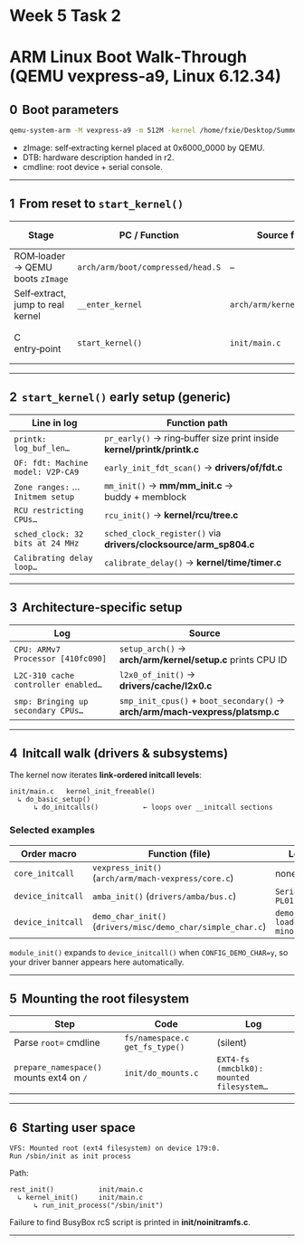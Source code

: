 # Week 5 Task 2
# ARM Linux Boot Walk‑Through (QEMU vexpress‑a9, Linux 6.12.34)

## 0  Boot parameters

```bash
qemu-system-arm -M vexpress-a9 -m 512M -kernel /home/fxie/Desktop/SummerIntern_QEMU/linux-6.12.34/arch/arm/boot/zImage -dtb /home/fxie/Desktop/SummerIntern_QEMU/linux-6.12.34/arch/arm/boot/dts/arm/vexpress-v2p-ca9.dtb -nographic -append "root=/dev/mmcblk0 rw console=ttyAMA0" -sd disk.img
```
- zImage: self‑extracting kernel placed at 0x6000_0000 by QEMU.
- DTB: hardware description handed in r2.
- cmdline: root device + serial console.



---

## 1  From reset to `start_kernel()`

| Stage                             | PC / Function                     | Source file              | Log evidence                        |
| --------------------------------- | --------------------------------- | ------------------------ | ----------------------------------- |
| ROM‑loader → QEMU boots `zImage`  | `arch/arm/boot/compressed/head.S` | –                        | (implicit)                          |
| Self‑extract, jump to real kernel | `__enter_kernel`                  | `arch/arm/kernel/head.S` | –                                   |
| C entry‑point                     | `start_kernel()`                  | `init/main.c`    | `Booting Linux on physical CPU 0x0` |

---

## 2  `start_kernel()` early setup (generic)

| Line in log                       | Function path                                                           |
| --------------------------------- | ----------------------------------------------------------------------- |
| `printk: log_buf_len…`            | `pr_early()` → ring‑buffer size print inside **kernel/printk/printk.c** |
| `OF: fdt: Machine model: V2P‑CA9` | `early_init_fdt_scan()` → **drivers/of/fdt.c**                          |
| `Zone ranges:` … `Initmem setup`  | `mm_init()` → **mm/mm\_init.c** → buddy + memblock                      |
| `RCU restricting CPUs…`           | `rcu_init()` → **kernel/rcu/tree.c**                                    |
| `sched_clock: 32 bits at 24 MHz`  | `sched_clock_register()` via **drivers/clocksource/arm\_sp804.c**       |
| `Calibrating delay loop…`         | `calibrate_delay()` → **kernel/time/timer.c**                           |

---

## 3  Architecture‑specific setup

| Log                                 | Source                                                                        |
| ----------------------------------- | ----------------------------------------------------------------------------- |
| `CPU: ARMv7 Processor [410fc090]`   | `setup_arch()` → **arch/arm/kernel/setup.c** prints CPU ID                    |
| `L2C-310 cache controller enabled…` | `l2x0_of_init()` → **drivers/cache/l2x0.c**                                   |
| `smp: Bringing up secondary CPUs…`  | `smp_init_cpus()` + `boot_secondary()` → **arch/arm/mach‑vexpress/platsmp.c** |

---

## 4  Initcall walk (drivers & subsystems)

The kernel now iterates **link‑ordered initcall levels**:

```
init/main.c   kernel_init_freeable()
  ↳ do_basic_setup()
      ↳ do_initcalls()           ← loops over __initcall sections
```

### Selected examples

| Order macro       | Function (file)                                             | Log snippet                                      |
| ----------------- | ----------------------------------------------------------- | ------------------------------------------------ |
| `core_initcall`   | `vexpress_init()` (`arch/arm/mach‑vexpress/core.c`)         | none (silent)                                    |
| `device_initcall` | `amba_init()` (`drivers/amba/bus.c`)                        | `Serial: AMBA PL011 UART driver`                 |
| `device_initcall` | `demo_char_init()` (`drivers/misc/demo_char/simple_char.c`) | `demo_char: loaded  major=250 minor=0, buf=1024` |

`module_init()` expands to `device_initcall()` when `CONFIG_DEMO_CHAR=y`, so your driver banner appears here automatically.

---

## 5  Mounting the root filesystem

| Step                                     | Code                             | Log                                      |
| ---------------------------------------- | -------------------------------- | ---------------------------------------- |
| Parse `root=` cmdline                    | `fs/namespace.c` `get_fs_type()` | (silent)                                 |
| `prepare_namespace()` mounts ext4 on `/` | `init/do_mounts.c`               | `EXT4-fs (mmcblk0): mounted filesystem…` |

---

## 6  Starting user space

```text
VFS: Mounted root (ext4 filesystem) on device 179:0.
Run /sbin/init as init process
```

Path:

```
rest_init()           init/main.c
  ↳ kernel_init()     init/main.c
      ↳ run_init_process("/sbin/init")
```

Failure to find BusyBox rcS script is printed in **init/noinitramfs.c**.

---

